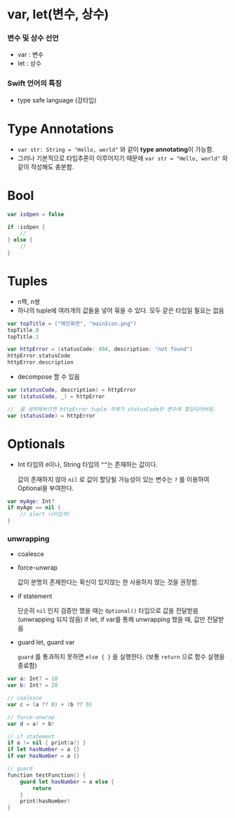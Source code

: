 # var, let(변수, 상수)

### 변수 및 상수 선언

- var : 변수
- let : 상수

### Swift 언어의 특징

- type safe language (강타입)

# Type Annotations

- `var str: String = "Hello, world"` 와 같이 **type annotating**이 가능함. 
- 그러나 기본적으로 타입추론이 이루어지기 때문에 `var str = "Hello, world"` 와 같이 작성해도 충분함.

# Bool

```swift
var isOpen = false

if !isOpen {
	//
} else {
	//
}
```

# Tuples

- n짝, n쌍
- 하나의 tuple에 여러개의 값들을 넣어 묶을 수 있다. 모두 같은 타입일 필요는 없음

```swift
var topTitle = ("메인화면", "mainIcon.png")
topTitle.0
topTitle.1

var httpError = (statusCode: 404, description: "not found")
httpError.statusCode
httpError.description
```

- decompose 할 수 있음

```swift
var (statusCode, description) = httpError
var (statusCode, _) = httpError

// _를 생략해버리면 httpError tuple 자체가 statusCode란 변수에 할당되어버림.
var (statusCode) = httpError
```

# Optionals

- Int 타입의 `0`이나, String 타입의 `“”`는 존재하는 값이다.
  
  값이 존재하지 않아 `nil` 로 값이 할당될 가능성이 있는 변수는 `?` 를 이용하여 Optional을 부여한다.

```swift
var myAge: Int?
if myAge == nil {
	// alert 나이입력!
}
```

### unwrapping

- coalesce
- force-unwrap

  값이 분명히 존재한다는 확신이 있지않는 한 사용하지 않는 것을 권장함.
- if statement

  단순히 `nil` 인지 검증만 했을 때는 `Optional()` 타입으로 값을 전달받음 (unwrapping 되지 않음)
  if let, if var를 통해 unwrapping 했을 때, 값만 전달받음
- guard let, guard var

  `guard` 를 통과하지 못하면 `else { }` 을 실행한다. (보통 `return` 으로 함수 실행을 종료함)

```swift
var a: Int? = 10
var b: Int? = 20

// coalesce
var c = (a ?? 0) + (b ?? 0)

// force-unwrap
var d = a! + b!

// if statement
if a != nil { print(a!) }
if let hasNumber = a {}
if var hasNumber = a {}

// guard
function testFunction() {
	guard let hasNumber = a else {
		return
	}
	print(hasNumber)
}
```

